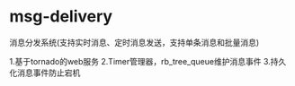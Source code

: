 msg-delivery
============

消息分发系统(支持实时消息、定时消息发送，支持单条消息和批量消息)

1.基于tornado的web服务
2.Timer管理器，rb_tree_queue维护消息事件
3.持久化消息事件防止宕机
